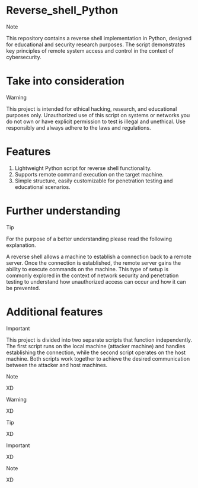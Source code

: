 # Reverse_shell_Python

> [!NOTE]
> This repository contains a reverse shell implementation in Python, designed for educational and security research purposes. 
The script demonstrates key principles of remote system access and control in the context of cybersecurity.

# Take into consideration 

> [!WARNING]
> This project is intended for ethical hacking,  research, and educational purposes only. 
Unauthorized use of this script on systems or networks you do not own or have explicit permission to test is illegal and unethical. 
Use responsibly and always adhere to the laws and regulations.

# Features
  1. Lightweight Python script for reverse shell functionality.
  2. Supports remote command execution on the target machine.
  3. Simple structure, easily customizable for penetration testing and educational scenarios.

# Further understanding 
> [!TIP]
> For the purpose of a better understanding please  read the following explanation.

A reverse shell allows a machine to establish a connection back to a remote server. 
Once the connection is established, the remote server gains the ability to execute commands on the machine. 
This type of setup is commonly explored in the context of network security and penetration testing to understand how unauthorized access can occur and how it can be prevented.

# Additional features 
> [!IMPORTANT]
> This project is divided into two separate scripts that function independently. The first script runs on the local machine (attacker machine) and handles establishing the connection, while the second script operates on the host machine. Both scripts work together to achieve the desired communication between the attacker and host machines.

> [!NOTE]
> XD

> [!WARNING]
> XD

> [!TIP]
> XD

> [!IMPORTANT]
> XD

> [!NOTE]
> XD
